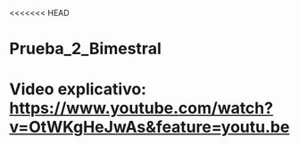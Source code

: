 <<<<<<< HEAD
# Prueba_2_Bimestral
Video explicativo:
https://www.youtube.com/watch?v=OtWKgHeJwAs&feature=youtu.be
=======


